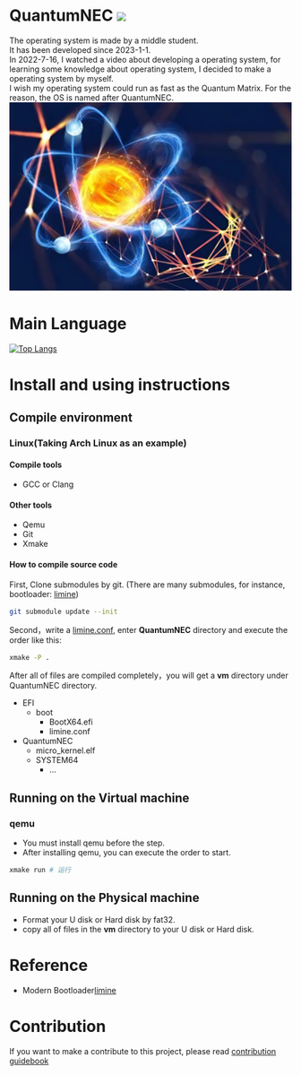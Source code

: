 # QuantumNEC ![](https://komarev.com/ghpvc/?username=SegmentationFaultCD&color=green)
The operating system is made by a middle student.<br>
It has been developed since 2023-1-1.<br>
In 2022-7-16, I watched a video about developing a operating system, for learning some knowledge about operating system, I decided to make a operating system by myself.<br>
I wish my operating system could run as fast as the Quantum Matrix. For the reason, the OS is named after QuantumNEC.
[![MasterHead](images/background.jpeg)](https://github.com/SegmentationFaultCD)

# Main Language

[![Top Langs](https://github-readme-stats.vercel.app/api/top-langs/?username=SegmentationFaultCD&layout=donut-vertical)](https://github.com/SegmentationFaultCD/QuantumNEC/tree/limine)

# Install and using instructions

## Compile environment

### Linux(Taking Arch Linux as an example)

#### Compile tools
- GCC or Clang
#### Other tools
- Qemu
- Git
- Xmake
#### How to compile source code
 
First, Clone submodules by git. (There are many submodules, for instance, bootloader: [limine](https://github.com/limine-bootloader/limine))
```bash
git submodule update --init
```
Second，write a [limine.conf](./source/boot/limine.conf), enter __QuantumNEC__ directory and execute the order like this:<br>
```bash
xmake -P .
```
After all of files are compiled completely，you will get a __vm__ directory under QuantumNEC directory.<br>
- EFI
  - boot
    - BootX64.efi
    - limine.conf
- QuantumNEC
    - micro_kernel.elf
    - SYSTEM64
      - ...<br>

## Running on the Virtual machine
### qemu
 - You must install qemu before the step.
 - After installing qemu, you can execute the order to start.
```bash
xmake run # 运行
```
## Running on the Physical machine
 - Format your U disk or Hard disk by fat32.
 - copy all of files in the __vm__ directory to your U disk or Hard disk.
# Reference
- Modern Bootloader[limine](https://github.com/limine-bootloader/limine)
# Contribution
If you want to make a contribute to this project, please read [contribution guidebook](scripts/CONTRIBUTING.md)